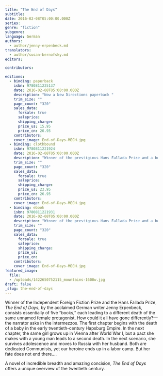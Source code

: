 ```yaml
---
title: "The End of Days"
subtitle:
date: 2016-02-08T05:00:00.000Z
series:
genre: "fiction"
subgenre:
language: German
authors:
  - author/jenny-erpenbeck.md
translators:
  - author/susan-bernofsky.md
editors:

contributors:

editions:
  - binding: paperback
    isbn: 9780811225137
    date: 2016-02-08T05:00:00.000Z
    description: "Now a New Directions paperback "
    trim_size: ""
    page_count: "320"
    sales_data:
      forsale: true
      saleprice:
      shipping_charge:
      price_us: 15.95
      price_cn: 20.95
    contributors:
    cover_image: End-of-Days-MECH.jpg
  - binding: clothbound
    isbn: 9780811221924
    date: 2016-02-08T05:00:00.000Z
    description: "Winner of the prestigious Hans Fallada Prize and a best seller in Europe, _The End of Days_ is a brilliant novel of contingency and fate "
    trim_size: ""
    page_count: "320"
    sales_data:
      forsale: true
      saleprice:
      shipping_charge:
      price_us: 23.95
      price_cn: 26.95
    contributors:
    cover_image: End-of-Days-MECH.jpg
  - binding: ebook
    isbn: 9780811221931
    date: 2016-02-08T05:00:00.000Z
    description: "Winner of the prestigious Hans Fallada Prize and a best seller in Europe, _The End of Days_ is a briliant novel of contingency and fate "
    trim_size: ""
    page_count: "320"
    sales_data:
      forsale: true
      saleprice:
      shipping_charge:
      price_us:
      price_cn:
    contributors:
    cover_image: End-of-Days-MECH.jpg
featured_image:
  file:
  - /uploads/1422650752115_mountains-1600w.jpg
draft: false
_slug: the-end-of-days
---
```


Winner of the Independent Foreign Fiction Prize and the Hans Fallada Prize, _The End of Days_, by the acclaimed German writer Jenny Erpenbeck, consists essentially of five “books,” each leading to a different death of the same unnamed female protagonist. How could it all have gone differently?—the narrator asks in the intermezzos. The first chapter begins with the death of a baby in the early twentieth-century Hapsburg Empire. In the next chapter, the same girl grows up in Vienna after World War I, but a pact she makes with a young man leads to a second death. In the next scenario, she survives adolescence and moves to Russia with her husband. Both are dedicated Communists, yet our heroine ends up in a labor camp. But her fate does not end there….

A novel of incredible breadth and amazing concision, _The End of Days_ offers a unique overview of the twentieth century.

